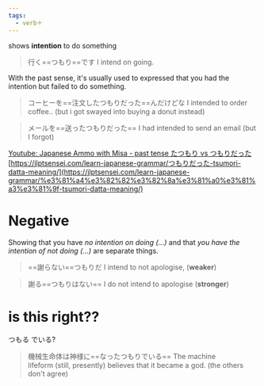 ```yaml
---
tags:
  - verb＋
---
```

shows **intention** to do something
>行く==つもり==です
>I intend on going.

With the past sense, it's usually used to expressed that you had the intention but failed to do something.
>コーヒーを==注文したつもりだった==んだけどな
>I intended to order coffee.. (but i got swayed into buying a donut instead)

>メールを==送ったつもりだった==
>I had intended to send an email (but I forgot)

[Youtube: Japanese Ammo with Misa - past tense たつもり vs つもりだった](https://youtu.be/YRIN7bePDlw?t=207)  
[https://jlptsensei.com/learn-japanese-grammar/つもりだった-tsumori-datta-meaning/](https://jlptsensei.com/learn-japanese-grammar/%e3%81%a4%e3%82%82%e3%82%8a%e3%81%a0%e3%81%a3%e3%81%9f-tsumori-datta-meaning/)

# Negative
Showing that you have *no intention on doing (...)* and that *you have the intention of not doing (...)* are separate things.
>==謝らない==つもりだ
>I intend to not apologise, (**weaker**)

>謝る==つもりはない==
>I do not intend to apologise (**stronger**)
# is this right?? 
つもる でいる?
>機械生命体は神様に==なったつもりでいる==
>The machine lifeform (still, presently) believes that it became a god. (the others don't agree)